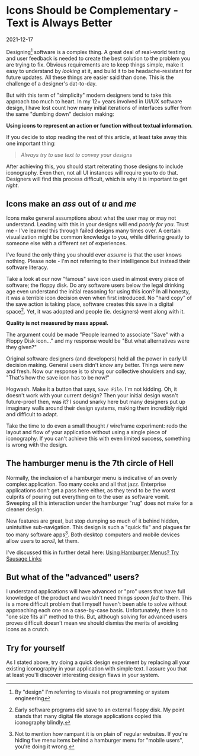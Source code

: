 # Icons Should be Complementary - Text is Always Better

2021-12-17

Designing[^1] software is a complex thing. A great deal of real-world testing and user feedback is needed to create the best solution to the problem you are trying to fix. Obvious requirements are to keep things simple, make it easy to understand by *looking* at it, and build it to be headache-resistant for future updates. All these things are easier said than done. This is the challenge of a designer's dat-to-day.

But with this term of "simplicity" modern designers tend to take this approach too much to heart. In my 12+ years involved in UI/UX software design, I have lost count how many initial iterations of interfaces suffer from the same "dumbing down" decision making:

**Using icons to represent an action or function without textual information**.

If you decide to stop reading the rest of this article, at least take away this one important thing:

> *Always try to use text to convey your designs*

After achieving this, you should start reiterating those designs to include iconography. Even then, not all UI instances will require you to do that. Designers will find this process difficult, which is why it is important to get *right*.

## Icons make an *ass* out of *u* and *me*

Icons make general assumptions about what the user may or may not understand. Leading with this in your designs will end *poorly for you*. Trust me - I've learned this through failed designs many times over. A certain visualization might be common knowledge to you, while differing greatly to someone else with a different set of experiences.

I've found the only thing you should ever *assume* is that the user knows nothing. Please note - I'm not referring to their intelligence but instead their software literacy.

Take a look at our now "famous" save icon used in almost every piece of software; the floppy disk. Do any software users below the legal drinking age even understand the initial reasoning for using this icon? In all honesty, it was a terrible icon decision even when first introduced. No "hard copy" of the save action is taking place, software creates this save in a digital space[^2]. Yet, it was adopted and people (ie. designers) went along with it.

**Quality is not measured by mass appeal.**

The argument could be made "People learned to associate "Save" with a Floppy Disk icon..." and my response would be "But what alternatives were they given?"

Original software designers (and developers) held all the power in early UI decision making. General users didn't *know* any better. Things were new and fresh. Now our response is to shrug our collective shoulders and say, "That's how the save icon has to be now!"

Hogwash. Make it a button that says, `Save File`. I'm not kidding. Oh, it doesn't work with your current design? Then your initial design wasn't future-proof then, was it? I sound snarky here but many designers put up imaginary walls around their design systems, making them incredibly rigid and difficult to adapt.

Take the time to do even a small thought / wireframe experiment: redo the layout and flow of your application without using a single piece of iconography. If you can't achieve this with even limited success, something is wrong with the design.

## The hamburger menu is the 7th circle of Hell

Normally, the inclusion of a hamburger menu is indicative of an overly complex application. Too many cooks and all that jazz. Enterprise applications don't get a pass here either, as they tend to be the worst culprits of pouring out everything on to the user as software vomit. Sweeping all this interaction under the hamburger "rug" does not make for a cleaner design.

New features are great, but stop dumping so much of it behind hidden, unintuitive sub-navigation. This design is such a "quick fix" and plagues far too many software apps[^3]. Both desktop computers and mobile devices allow users to *scroll*, let them.

I've discussed this in further detail here: [Using Hamburger Menus? Try Sausage Links](https://btxx.org/posts/hamburger-menu-alternative/)

## But what of the "advanced" users?

I understand applications will have advanced or "pro" users that have full knowledge of the product and wouldn't need things *spoon fed* to them. This is a more difficult problem that I myself haven't been able to solve without approaching each one on a case-by-case basis. Unfortunately, there is no "one size fits all" method to this. But, although solving for advanced users proves difficult doesn't mean we should dismiss the merits of avoiding icons as a crutch.

## Try for yourself

As I stated above, try doing a quick design experiment by replacing all your existing iconography in your application with simple text. I assure you that at least you'll discover interesting design flaws in your system.

[^1]: By "design" I'm referring to visuals not programming or system engineering
[^2]: Early software programs did save to an external floppy disk. My point stands that many digital file storage applications copied this iconography blindly.
[^3]: Not to mention how rampant it is on plain ol' regular websites. If you're hiding five menu items behind a hamburger menu for "mobile users", you're doing it wrong.
